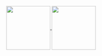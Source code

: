 <div align="center">
<a href="https://github.com/anuraghazra/github-readme-stats">
  <img height=120 align="center" src="https://github-readme-stats-opmu6wveq-3lvir4.vercel.app/api?username=3lvir4&theme=tokyonight&show_icons=true&hide_title=true&hide=issues&card_width=300" />
</a>
<a href="https://github.com/anuraghazra/convoychat">
  <img height=120 align="center" src="https://github-readme-stats-opmu6wveq-3lvir4.vercel.app/api/top-langs/?username=3lvir4&theme=tokyonight&show_icons=true&hide=CMake,Sass,SCSS,CSS,HTML&layout=compact&hide_title=true&card_width=200" />
</a>
</div>
